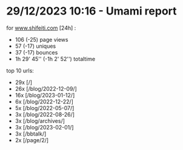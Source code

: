 # 29/12/2023 10:16 - Umami report
for www.shifeiti.com [24h] :

 - 106 (-25) page views
 - 57 (-17) uniques
 - 37 (-17) bounces
 - 1h 29' 45'' (-1h 2' 52'') totaltime


top 10 urls:
 - 29x [/]
 - 26x [/blog/2022-12-09/]
 - 16x [/blog/2023-01-12/]
 - 6x [/blog/2022-12-22/]
 - 5x [/blog/2022-05-07/]
 - 3x [/blog/2022-08-26/]
 - 3x [/blog/archives/]
 - 3x [/blog/2023-02-01/]
 - 3x [/bbtalk/]
 - 2x [/page/2/]


